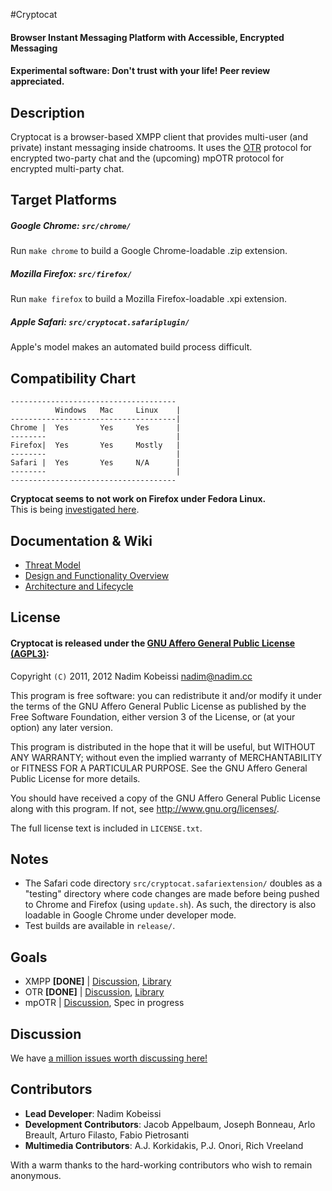 ﻿#Cryptocat
#### Browser Instant Messaging Platform with Accessible, Encrypted Messaging
#### Experimental software: Don't trust with your life! Peer review appreciated.

## Description
Cryptocat is a browser-based XMPP client that provides multi-user (and private) instant messaging inside chatrooms. It uses the [OTR](http://www.cypherpunks.ca/otr/) protocol for encrypted two-party chat and the (upcoming) mpOTR protocol for encrypted multi-party chat.  

## Target Platforms
##### Google Chrome: `src/chrome/`
Run `make chrome` to build a Google Chrome-loadable .zip extension.
##### Mozilla Firefox: `src/firefox/`
Run `make firefox` to build a Mozilla Firefox-loadable .xpi extension.
##### Apple Safari: `src/cryptocat.safariplugin/`
Apple's model makes an automated build process difficult.  

## Compatibility Chart
```
-------------------------------------
          Windows   Mac     Linux    |
-------------------------------------|
Chrome |  Yes       Yes     Yes      |
--------                             |
Firefox|  Yes       Yes     Mostly   |
--------                             |
Safari |  Yes       Yes     N/A      |
--------                             |
-------------------------------------
```  
**Cryptocat seems to not work on Firefox under Fedora Linux.**  
This is being [investigated here](https://github.com/kaepora/cryptocat/issues/124).

## Documentation & Wiki
* [Threat Model](https://github.com/kaepora/cryptocat/wiki/Threat-Model)  
* [Design and Functionality Overview](https://github.com/kaepora/cryptocat/wiki/Design-and-Functionality)  
* [Architecture and Lifecycle](https://project.crypto.cat/documents/a&l.pdf)  

## License
#### Cryptocat is released under the [GNU Affero General Public License (AGPL3)](https://www.gnu.org/licenses/agpl-3.0.html):  
Copyright `(C)` 2011, 2012 Nadim Kobeissi <nadim@nadim.cc>  

This program is free software: you can redistribute it and/or modify
it under the terms of the GNU Affero General Public License as
published by the Free Software Foundation, either version 3 of the
License, or (at your option) any later version.  

This program is distributed in the hope that it will be useful,
but WITHOUT ANY WARRANTY; without even the implied warranty of
MERCHANTABILITY or FITNESS FOR A PARTICULAR PURPOSE. See the
GNU Affero General Public License for more details.  

You should have received a copy of the GNU Affero General Public License
along with this program. If not, see <http://www.gnu.org/licenses/>.  

The full license text is included in `LICENSE.txt`.  

## Notes
* The Safari code directory `src/cryptocat.safariextension/` doubles as a "testing" directory where code changes are made before being pushed to Chrome and Firefox (using `update.sh`). As such, the directory is also loadable in Google Chrome under developer mode.  
* Test builds are available in `release/`.

## Goals
* XMPP **[DONE]** | [Discussion](https://github.com/kaepora/cryptocat/issues/83), [Library](http://strophe.im)
* OTR **[DONE]** | [Discussion](https://github.com/kaepora/cryptocat/issues/84), [Library](https://github.com/arlolra/otr)
* mpOTR | [Discussion](https://github.com/kaepora/cryptocat/issues/82), Spec in progress

## Discussion
We have [a million issues worth discussing here!](https://github.com/kaepora/cryptocat/issues)

## Contributors
* **Lead Developer**: Nadim Kobeissi  
* **Development Contributors**: Jacob Appelbaum, Joseph Bonneau, Arlo Breault, Arturo Filasto, Fabio Pietrosanti  
* **Multimedia Contributors**: A.J. Korkidakis, P.J. Onori, Rich Vreeland  
  
With a warm thanks to the hard-working contributors who wish to remain anonymous.